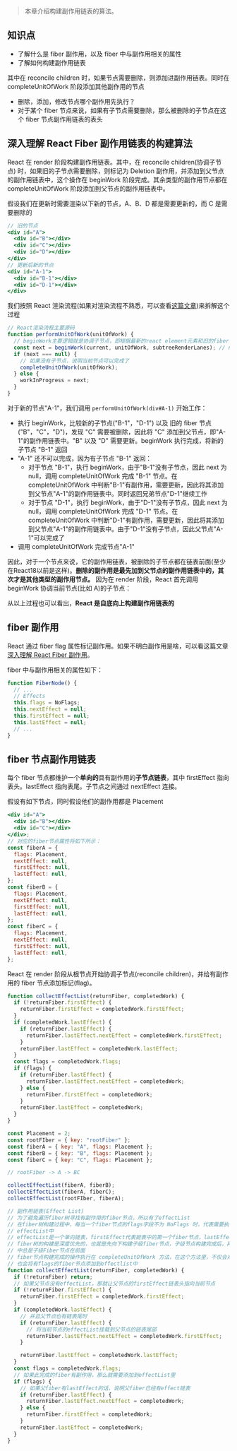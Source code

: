 > 本章介绍构建副作用链表的算法。

## 知识点

- 了解什么是 fiber 副作用，以及 fiber 中与副作用相关的属性
- 了解如何构建副作用链表

其中在 reconcile children 时，如果节点需要删除，则添加进副作用链表。同时在 completeUnitOfWork 阶段添加其他副作用的节点

- 删除，添加，修改节点哪个副作用先执行？
- 对于某个 fiber 节点来说，如果有子节点需要删除，那么被删除的子节点在这个 fiber 节点副作用链表的表头

## 深入理解 React Fiber 副作用链表的构建算法

React 在 render 阶段构建副作用链表。其中，在 reconcile children(协调子节点) 时，如果旧的子节点需要删除，则标记为 Deletion 副作用，并添加到父节点的副作用链表中，这个操作在 beginWork 阶段完成。其余类型的副作用节点都在 completeUnitOfWork 阶段添加到父节点的副作用链表中。

假设我们在更新时需要渲染以下新的节点，A、B、D 都是需要更新的，而 C 是需要删除的

```jsx
// 旧的节点
<div id="A">
  <div id="B"></div>
  <div id="C"></div>
  <div id="D"></div>
</div>
// 更新后新的节点
<div id="A-1">
  <div id="B-1"></div>
  <div id="D-1"></div>
</div>
```

我们按照 React 渲染流程(如果对渲染流程不熟悉，可以查看[这篇文章](https://github.com/lizuncong/mini-react/blob/master/docs/render/%E6%B7%B1%E5%85%A5%E6%A6%82%E8%BF%B0%20React%E5%88%9D%E6%AC%A1%E6%B8%B2%E6%9F%93%E5%8F%8A%E7%8A%B6%E6%80%81%E6%9B%B4%E6%96%B0%E4%B8%BB%E6%B5%81%E7%A8%8B.md))来拆解这个过程

```js
// React渲染流程主要源码
function performUnitOfWork(unitOfWork) {
  // beginWork主要逻辑就是协调子节点，即根据最新的react element元素和旧的fiber节点进行对比
  const next = beginWork(current, unitOfWork, subtreeRenderLanes); // next 就是当前节点unitOfWork的子节点
  if (next === null) {
    // 如果没有子节点，说明当前节点可以完成了
    completeUnitOfWork(unitOfWork);
  } else {
    workInProgress = next;
  }
}
```

对于新的节点"A-1"，我们调用 `performUnitOfWork(div#A-1)` 开始工作：

- 执行 beginWork，比较新的子节点("B-1"，"D-1") 以及 旧的 fiber 节点("B"，"C"，"D")，发现 "C" 需要被删除，因此将 "C" 添加到父节点，即"A-1"的副作用链表中。"B" 以及 "D" 需要更新。beginWork 执行完成，将新的子节点 "B-1" 返回
- "A-1" 还不可以完成，因为有子节点 "B-1" 返回：
  - 对于节点 "B-1"，执行 beginWork，由于"B-1"没有子节点，因此 next 为 null，调用 completeUnitOfWork 完成 "B-1" 节点。在 completeUnitOfWork 中判断"B-1"有副作用，需要更新，因此将其添加到父节点"A-1"的副作用链表中。同时返回兄弟节点"D-1"继续工作
  - 对于节点 "D-1"，执行 beginWork，由于"D-1"没有子节点，因此 next 为 null，调用 completeUnitOfWork 完成 "D-1" 节点。在 completeUnitOfWork 中判断"D-1"有副作用，需要更新，因此将其添加到父节点"A-1"的副作用链表中。由于"D-1"没有子节点，因此父节点"A-1"可以完成了
- 调用 completeUnitOfWork 完成节点"A-1"

因此，对于一个节点来说，它的副作用链表，被删除的子节点都在链表前面(至少在React18以前是这样)。**删除的副作用是最先加到父节点的副作用链表中的，其次才是其他类型的副作用节点。** 因为在 render 阶段，React 首先调用 beginWork 协调当前节点(比如 A)的子节点：

从以上过程也可以看出，**React 是自底向上构建副作用链表的**

## fiber 副作用

React 通过 fiber flag 属性标记副作用。如果不明白副作用是啥，可以看这篇文章[深入理解 React Fiber 副作用](https://github.com/lizuncong/mini-react/blob/master/docs/fiber/%E7%9B%98%E7%82%B9fiber%E4%B8%AD%E5%B8%B8%E8%A7%81%E7%9A%84%E5%89%AF%E4%BD%9C%E7%94%A8%E6%A0%87%E5%BF%97flags.md)。

fiber 中与副作用相关的属性如下：

```js
function FiberNode() {
  // ...
  // Effects
  this.flags = NoFlags;
  this.nextEffect = null;
  this.firstEffect = null;
  this.lastEffect = null;
  // ...
}
```

## fiber 节点副作用链表

每个 fiber 节点都维护一个**单向的**具有副作用的**子节点链表**，其中 firstEffect 指向表头。lastEffect 指向表尾。子节点之间通过 nextEffect 连接。

假设有如下节点，同时假设他们的副作用都是 Placement

```jsx
<div id="A">
  <div id="B"></div>
  <div id="C"></div>
</div>;
// 对应的fiber节点属性将如下所示：
const fiberA = {
  flags: Placement,
  nextEffect: null,
  firstEffect: null,
  lastEffect: null,
};
const fiberB = {
  flags: Placement,
  nextEffect: null,
  firstEffect: null,
  lastEffect: null,
};
const fiberC = {
  flags: Placement,
  nextEffect: null,
  firstEffect: null,
  lastEffect: null,
};
```

React 在 render 阶段从根节点开始协调子节点(reconcile children)，并给有副作用的 fiber 节点添加标记(flag)。

```js
function collectEffectList(returnFiber, completedWork) {
  if (!returnFiber.firstEffect) {
    returnFiber.firstEffect = completedWork.firstEffect;
  }
  if (completedWork.lastEffect) {
    if (returnFiber.lastEffect) {
      returnFiber.lastEffect.nextEffect = completedWork.firstEffect;
    }
    returnFiber.lastEffect = completedWork.lastEffect;
  }
  const flags = completedWork.flags;
  if (flags) {
    if (returnFiber.lastEffect) {
      returnFiber.lastEffect.nextEffect = completedWork;
    } else {
      returnFiber.firstEffect = completedWork;
    }
    returnFiber.lastEffect = completedWork;
  }
}

const Placement = 2;
const rootFIber = { key: "rootFiber" };
const fiberA = { key: "A", flags: Placement };
const fiberB = { key: "B", flags: Placement };
const fiberC = { key: "C", flags: Placement };

// rootFiber -> A -> BC

collectEffectList(fiberA, fiberB);
collectEffectList(fiberA, fiberC);
collectEffectList(rootFIber, fiberA);
```

```js
// 副作用链表(Effect List)
// 为了避免遍历fiber树寻找有副作用的fiber节点，所以有了effectList
// 在fiber树构建过程中，每当一个fiber节点的flags字段不为 NoFlags 时，代表需要执行副作用，就把该fiber节点添加到
// effectList中
// effectList是一个单向链表，firstEffect代表链表中的第一个fiber节点，lastEffect代表链表中的最后一个fiber节点
// fiber树的构建是深度优先的，也就是先向下构建子级fiber节点，子级节点构建完成后，再向上构建父级Fiber节点，所以effectList
// 中总是子级Fiber节点在前面
// fiber节点构建完成的操作执行在 completeUnitOfWork 方法，在这个方法里，不仅会对节点完成构建，
// 也会将有flags的fiber节点添加到effectlist中
function collectEffectList(returnFiber, completedWork) {
  if (!returnFiber) return;
  // 如果父节点没有effectList，那就让父节点的firstEffect链表头指向当前节点
  if (!returnFiber.firstEffect) {
    returnFiber.firstEffect = completedWork.firstEffect;
  }
  if (completedWork.lastEffect) {
    // 并且父节点也有链表尾时
    if (returnFiber.lastEffect) {
      // 将当前节点的effectList挂载到父节点的链表尾部
      returnFiber.lastEffect.nextEffect = completedWork.firstEffect;
    }

    returnFiber.lastEffect = completedWork.lastEffect;
  }
  const flags = completedWork.flags;
  // 如果此完成的fiber有副作用，那么就需要添加到effectList里
  if (flags) {
    // 如果父fiber有lastEffect的话，说明父fiber已经有effect链表
    if (returnFiber.lastEffect) {
      returnFiber.lastEffect.nextEffect = completedWork;
    } else {
      returnFiber.firstEffect = completedWork;
    }
    returnFiber.lastEffect = completedWork;
  }
}
```
